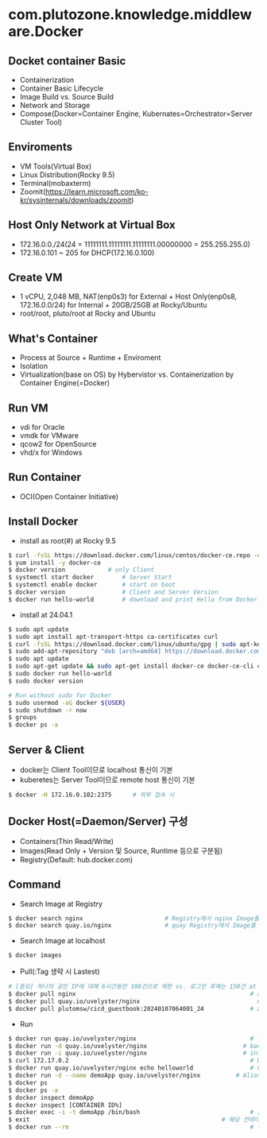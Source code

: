 # com.plutozone.knowledge.middleware.Docker


## Docket container Basic
- Containerization
- Container Basic Lifecycle
- Image Build vs. Source Build
- Network and Storage
- Compose(Docker=Container Engine, Kubernates=Orchestrator=Server Cluster Tool)


## Enviroments
- VM Tools(Virtual Box)
- Linux Distribution(Rocky 9.5)
- Terminal(mobaxterm)
- Zoomit(https://learn.microsoft.com/ko-kr/sysinternals/downloads/zoomit)


## Host Only Network at Virtual Box
- 172.16.0.0./24(24 = 11111111.11111111.11111111.00000000 = 255.255.255.0)
- 172.16.0.101 ~ 205 for DHCP(172.16.0.100)


## Create VM
- 1 vCPU, 2,048 MB, NAT(enp0s3) for External + Host Only(enp0s8, 172.16.0.0/24) for Internal + 20GB/25GB at Rocky/Ubuntu
- root/root, pluto/root at Rocky and Ubuntu


## What's Container
- Process at Source + Runtime + Enviroment
- Isolation
- Virtualization(base on OS) by Hybervistor vs. Containerization by Container Engine(=Docker)


## Run VM
- vdi for Oracle
- vmdk for VMware
- qcow2 for OpenSource
- vhd/x for Windows


## Run Container	
- OCI(Open Container Initiative)


## Install Docker
- install as root(#) at Rocky 9.5
```bash
$ curl -fsSL https://download.docker.com/linux/centos/docker-ce.repo -o /etc/yum.repos.d/docker-ce.repo		
$ yum install -y docker-ce		
$ docker version            # only Client
$ systemctl start docker		# Server Start
$ systemctl enable docker		# start on boot
$ docker version		        # Client and Server Version
$ docker run hello-world		# download and print Hello from Docker!
```

- install at 24.04.1
```bash
$ sudo apt update                                                                                                # update
$ sudo apt install apt-transport-https ca-certificates curl                                                      # install requried package
$ curl -fsSL https://download.docker.com/linux/ubuntu/gpg | sudo apt-key add -                                   # Docker official GPG Key
$ sudo add-apt-repository "deb [arch=amd64] https://download.docker.com/linux/ubuntu $(lsb_release -cs) stable"  # Docker Repository
$ sudo apt update                                                                                                # update
$ sudo apt-get update && sudo apt-get install docker-ce docker-ce-cli containerd.io                              # install Docker
$ sudo docker run hello-world                                                                                    # confirm Docker
$ sudo docker version

# Run without sudo for Docker
$ sudo usermod -aG docker ${USER}
$ sudo shutdown -r now
$ groups
$ docker ps -a
```

## Server & Client
- docker는 Client Tool이므로 localhost 통신이 기본
- kuberetes는 Server Tool이므로 remote host 통신이 기본
```bash
$ docker -H 172.16.0.102:2375      # 외부 접속 시
```


## Docker Host(=Daemon/Server) 구성
- Containers(Thin Read/Write)
- Images(Read Only + Version 및 Source, Runtime 등으로 구분됨)
- Registry(Default: hub.docker.com)


## Command
- Search Image at Registry
```bash
$ docker search nginx				        # Registry에서 nginx Image를 검색(=https://hub.docker.com/에서 nginx를 검색)	
$ docker search quay.io/nginx				# quay Registry에서 Image를 검색	
```

- Search Image at localhost
```bash
$ docker images
```

- Pull(:Tag 생략 시 Lastest)
```bash
# [중요] 하나의 공인 IP에 대해 6시간동안 100건으로 제한 vs. 로그인 후에는 150건 at hub.docker.com
$ docker pull nginx				                                    # at hub.docker.com
$ docker pull quay.io/uvelyster/nginx				                  # at quay.io/uvelyster/nginx
$ docker pull plutomsw/cicd_guestbook:20240107064001_24				# at hub.docker.com/plutomsw/cicd_guestbook
```

- Run
```bash
$ docker run quay.io/uvelyster/nginx				                # forground(stdout + stderr)
$ docker run -d quay.io/uvelyster/nginx				              # background(stdout is none)
$ docker run -i quay.io/uvelyster/nginx				              # interactive(stdin + stdout + stderr)
$ curl 172.17.0.2				                                    # Default(Container 내부에서만 접속 가능)
$ docker run quay.io/uvelyster/nginx echo helloworld				# Command Parameter
$ docker run -d --name demoApp quay.io/uvelyster/nginx			# Alias Name
$ docker ps				
$ docker ps -a				
$ docker inspect demoApp				
$ docker inspect [CONTAINER ID%]				
$ docker exec -i -t demoApp /bin/bash				                # [중요] 해당 컨테이너에 접근=exec addtional process(i: interactive, t: tty) after run(PID=1) 
$ exit                                                      # 해당 컨테이너에서 나가기
$ docker run --rm				                                    # 컨테이너 중지 시 자동 삭제
```
